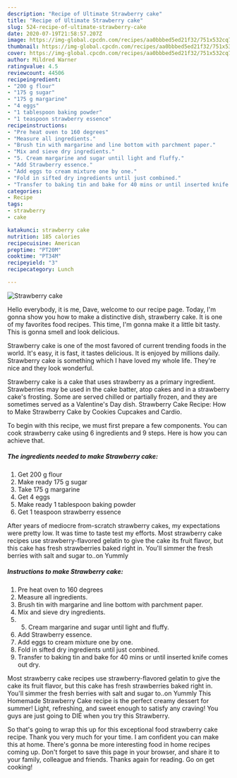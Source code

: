```yaml
---
description: "Recipe of Ultimate Strawberry cake"
title: "Recipe of Ultimate Strawberry cake"
slug: 524-recipe-of-ultimate-strawberry-cake
date: 2020-07-19T21:58:57.207Z
image: https://img-global.cpcdn.com/recipes/aa0bbbed5ed21f32/751x532cq70/strawberry-cake-recipe-main-photo.jpg
thumbnail: https://img-global.cpcdn.com/recipes/aa0bbbed5ed21f32/751x532cq70/strawberry-cake-recipe-main-photo.jpg
cover: https://img-global.cpcdn.com/recipes/aa0bbbed5ed21f32/751x532cq70/strawberry-cake-recipe-main-photo.jpg
author: Mildred Warner
ratingvalue: 4.5
reviewcount: 44506
recipeingredient:
- "200 g flour"
- "175 g sugar"
- "175 g margarine"
- "4 eggs"
- "1 tablespoon baking powder"
- "1 teaspoon strawberry essence"
recipeinstructions:
- "Pre heat oven to 160 degrees"
- "Measure all ingredients."
- "Brush tin with margarine and line bottom with parchment paper."
- "Mix and sieve dry ingredients."
- "5. Cream margarine and sugar until light and fluffy."
- "Add Strawberry essence."
- "Add eggs to cream mixture one by one."
- "Fold in sifted dry ingredients until just combined."
- "Transfer to baking tin and bake for 40 mins or until inserted knife comes out dry."
categories:
- Recipe
tags:
- strawberry
- cake

katakunci: strawberry cake 
nutrition: 185 calories
recipecuisine: American
preptime: "PT20M"
cooktime: "PT34M"
recipeyield: "3"
recipecategory: Lunch

---
```



![Strawberry cake](https://img-global.cpcdn.com/recipes/aa0bbbed5ed21f32/751x532cq70/strawberry-cake-recipe-main-photo.jpg)

Hello everybody, it is me, Dave, welcome to our recipe page. Today, I'm gonna show you how to make a distinctive dish, strawberry cake. It is one of my favorites food recipes. This time, I'm gonna make it a little bit tasty. This is gonna smell and look delicious.

Strawberry cake is one of the most favored of current trending foods in the world. It's easy, it is fast, it tastes delicious. It is enjoyed by millions daily. Strawberry cake is something which I have loved my whole life. They're nice and they look wonderful.

Strawberry cake is a cake that uses strawberry as a primary ingredient. Strawberries may be used in the cake batter, atop cakes and in a strawberry cake&#39;s frosting. Some are served chilled or partially frozen, and they are sometimes served as a Valentine&#39;s Day dish. Strawberry Cake Recipe: How to Make Strawberry Cake by Cookies Cupcakes and Cardio.


To begin with this recipe, we must first prepare a few components. You can cook strawberry cake using 6 ingredients and 9 steps. Here is how you can achieve that.

<!--inarticleads1-->

##### The ingredients needed to make Strawberry cake:

1. Get 200 g flour
1. Make ready 175 g sugar
1. Take 175 g margarine
1. Get 4 eggs
1. Make ready 1 tablespoon baking powder
1. Get 1 teaspoon strawberry essence


After years of mediocre from-scratch strawberry cakes, my expectations were pretty low. It was time to taste test my efforts. Most strawberry cake recipes use strawberry-flavored gelatin to give the cake its fruit flavor, but this cake has fresh strawberries baked right in. You&#39;ll simmer the fresh berries with salt and sugar to..on Yummly 

<!--inarticleads2-->

##### Instructions to make Strawberry cake:

1. Pre heat oven to 160 degrees
1. Measure all ingredients.
1. Brush tin with margarine and line bottom with parchment paper.
1. Mix and sieve dry ingredients.
1. 5. Cream margarine and sugar until light and fluffy.
1. Add Strawberry essence.
1. Add eggs to cream mixture one by one.
1. Fold in sifted dry ingredients until just combined.
1. Transfer to baking tin and bake for 40 mins or until inserted knife comes out dry.


Most strawberry cake recipes use strawberry-flavored gelatin to give the cake its fruit flavor, but this cake has fresh strawberries baked right in. You&#39;ll simmer the fresh berries with salt and sugar to..on Yummly This Homemade Strawberry Cake recipe is the perfect creamy dessert for summer! Light, refreshing, and sweet enough to satisfy any craving! You guys are just going to DIE when you try this Strawberry. 

So that's going to wrap this up for this exceptional food strawberry cake recipe. Thank you very much for your time. I am confident you can make this at home. There's gonna be more interesting food in home recipes coming up. Don't forget to save this page in your browser, and share it to your family, colleague and friends. Thanks again for reading. Go on get cooking!
